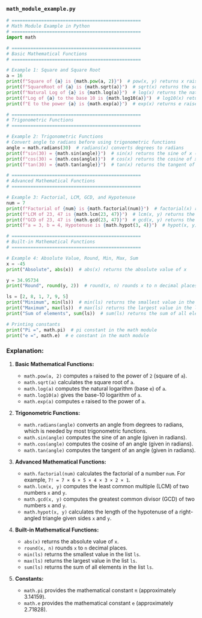 ### `math_module_example.py`

```python
# ================================================
# Math Module Example in Python
# ================================================
import math

# ================================================
# Basic Mathematical Functions
# ================================================

# Example 1: Square and Square Root
a = 16
print(f"Square of {a} is {math.pow(a, 2)}")  # pow(x, y) returns x raised to the power of y
print(f"SquareRoot of {a} is {math.sqrt(a)}")  # sqrt(x) returns the square root of x
print(f"Natural Log of {a} is {math.log(a)}")  # log(x) returns the natural logarithm (base e) of x
print(f"Log of {a} to the base 10 is {math.log10(a)}")  # log10(x) returns the base 10 logarithm of x
print(f"E to the power {a} is {math.exp(a)}")  # exp(x) returns e raised to the power x

# ================================================
# Trigonometric Functions
# ================================================

# Example 2: Trigonometric Functions
# Convert angle to radians before using trigonometric functions
angle = math.radians(30)  # radians(x) converts degrees to radians
print(f"sin(30) = {math.sin(angle)}")  # sin(x) returns the sine of x (in radians)
print(f"cos(30) = {math.cos(angle)}")  # cos(x) returns the cosine of x (in radians)
print(f"tan(30) = {math.tan(angle)}")  # tan(x) returns the tangent of x (in radians)

# ================================================
# Advanced Mathematical Functions
# ================================================

# Example 3: Factorial, LCM, GCD, and Hypotenuse
num = 7
print(f"Factorial of {num} is {math.factorial(num)}")  # factorial(x) returns the factorial of x (x!)
print(f"LCM of 23, 47 is {math.lcm(23, 47)}")  # lcm(x, y) returns the least common multiple of x and y
print(f"GCD of 23, 47 is {math.gcd(23, 47)}")  # gcd(x, y) returns the greatest common divisor of x and y
print(f"a = 3, b = 4, Hypotenuse is {math.hypot(3, 4)}")  # hypot(x, y) returns the hypotenuse of a right triangle with sides x and y

# ================================================
# Built-in Mathematical Functions
# ================================================

# Example 4: Absolute Value, Round, Min, Max, Sum
x = -45
print("Absolute", abs(x))  # abs(x) returns the absolute value of x

y = 34.95734
print("Round", round(y, 2))  # round(x, n) rounds x to n decimal places

ls = [2, 8, 1, 7, 9, 5]
print("Minimum", min(ls))  # min(ls) returns the smallest value in the list
print("Maximum", max(ls))  # max(ls) returns the largest value in the list
print("Sum of elements", sum(ls))  # sum(ls) returns the sum of all elements in the list

# Printing constants
print("Pi =", math.pi)  # pi constant in the math module
print("e =", math.e)  # e constant in the math module
```

### **Explanation:**

1. **Basic Mathematical Functions:**
    - `math.pow(a, 2)` computes `a` raised to the power of `2` (square of `a`).
    - `math.sqrt(a)` calculates the square root of `a`.
    - `math.log(a)` computes the natural logarithm (base `e`) of `a`.
    - `math.log10(a)` gives the base-10 logarithm of `a`.
    - `math.exp(a)` computes `e` raised to the power of `a`.

2. **Trigonometric Functions:**
    - `math.radians(angle)` converts an angle from degrees to radians, which is needed by most trigonometric functions.
    - `math.sin(angle)` computes the sine of an angle (given in radians).
    - `math.cos(angle)` computes the cosine of an angle (given in radians).
    - `math.tan(angle)` computes the tangent of an angle (given in radians).

3. **Advanced Mathematical Functions:**
    - `math.factorial(num)` calculates the factorial of a number `num`. For example, `7! = 7 × 6 × 5 × 4 × 3 × 2 × 1`.
    - `math.lcm(x, y)` computes the least common multiple (LCM) of two numbers `x` and `y`.
    - `math.gcd(x, y)` computes the greatest common divisor (GCD) of two numbers `x` and `y`.
    - `math.hypot(x, y)` calculates the length of the hypotenuse of a right-angled triangle given sides `x` and `y`.

4. **Built-in Mathematical Functions:**
    - `abs(x)` returns the absolute value of `x`.
    - `round(x, n)` rounds `x` to `n` decimal places.
    - `min(ls)` returns the smallest value in the list `ls`.
    - `max(ls)` returns the largest value in the list `ls`.
    - `sum(ls)` returns the sum of all elements in the list `ls`.

5. **Constants:**
    - `math.pi` provides the mathematical constant `π` (approximately 3.14159).
    - `math.e` provides the mathematical constant `e` (approximately 2.71828).
